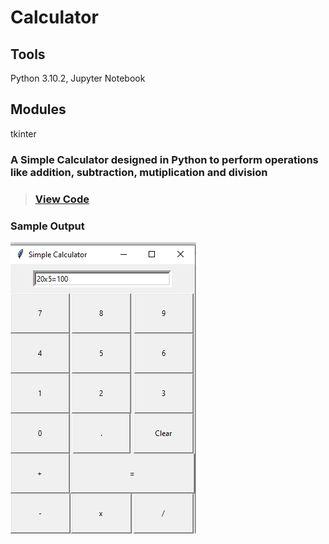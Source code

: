 # Calculator
## Tools
Python 3.10.2, Jupyter Notebook
## Modules
tkinter

### A Simple Calculator designed in Python to perform operations like addition, subtraction, mutiplication and division
>### [View Code](https://github.com/xavierina12/Data-Analytics/blob/main/Projects/Calculator/Calculator.ipynb)
>
### Sample Output
![](https://github.com/xavierina12/Data-Analytics/blob/main/Projects/Calculator/Calculator.png)





